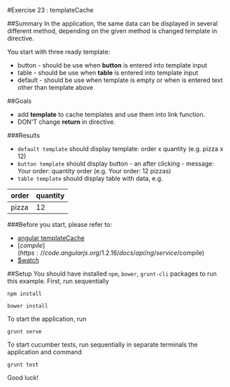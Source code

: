 #Exercise 23 : templateCache

##Summary
In the application, the same data can be displayed in several different method, depending on the given method is changed template in directive. 

You start with three ready template: 
   * button - should be use when **button** is entered into template input 
   * table - should be use when **table** is entered into template input 
   * default - should be use when template is empty or when is entered text other than template above 

##Goals
 * add **template** to cache templates and use them into link function.
 * DON'T change **return** in directive.

###Results
* `default template` should display template: order x quantity (e.g. pizza x 12)
* `button template` should display button - an after clicking - message:  Your order: quantity order (e.g. Your order: 12 pizzas)
* `table template` should display table with data, e.g.

| order  | quantity |
|--------|----------|
| pizza  | 12       | 
  

###Before you start, please refer to:
* [angular templateCache](https://egghead.io/lessons/angularjs-templatecache)
* [$compile](https://code.angularjs.org/1.2.16/docs/api/ng/service/$compile)
* [$watch](https://egghead.io/lessons/angularjs-the-basics-of-scope-watch)

##Setup
You should have installed `npm`, `bower`, `grunt-cli`  packages to run this example. First, run sequentially

```
npm install
```

```
bower install
```

To start the application, run

```
grunt serve
```

To start cucumber tests, run sequentially in separate terminals the application and command

```
grunt test
```

Good luck!
